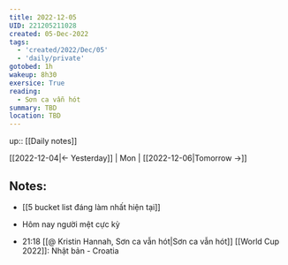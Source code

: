 ```yaml
---
title: 2022-12-05
UID: 221205211028
created: 05-Dec-2022
tags:
  - 'created/2022/Dec/05'
  - 'daily/private'
gotobed: 1h
wakeup: 8h30
exersice: True
reading:
  - Sơn ca vẫn hót
summary: TBD
location: TBD
---
```

up:: [[Daily notes]]

[[2022-12-04|<- Yesterday]] | Mon | [[2022-12-06|Tomorrow ->]]

## Notes:
- [[5 bucket list đáng làm nhất hiện tại]]


- Hôm nay người mệt cực kỳ
- 21:18 [[@ Kristin Hannah, Sơn ca vẫn hót|Sơn ca vẫn hót]]
[[World Cup 2022]]: Nhật bản - Croatia
